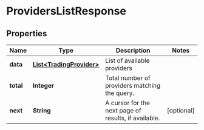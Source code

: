 

# ProvidersListResponse


## Properties

| Name | Type | Description | Notes |
|------------ | ------------- | ------------- | -------------|
|**data** | [**List&lt;TradingProvider&gt;**](TradingProvider.md) | List of available providers |  |
|**total** | **Integer** | Total number of providers matching the query. |  |
|**next** | **String** | A cursor for the next page of results, if available. |  [optional] |



